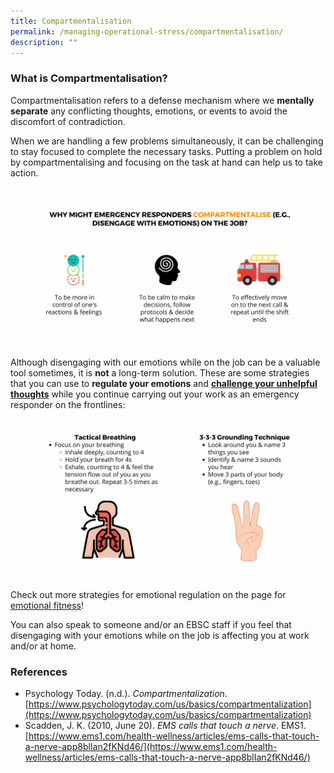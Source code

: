 ```yaml
---
title: Compartmentalisation
permalink: /managing-operational-stress/compartmentalisation/
description: ""
---
```

### What is Compartmentalisation?
Compartmentalisation refers to a defense mechanism where we **mentally separate** any conflicting thoughts, emotions, or events to avoid the discomfort of contradiction. 

When we are handling a few problems simultaneously, it can be challenging to stay focused to complete the necessary tasks. Putting a problem on hold by compartmentalising and focusing on the task at hand can help us to take action.
![](/images/compartmentalisation%201%20(1).png)
Although disengaging with our emotions while on the job can be a valuable tool sometimes, it is **not** a long-term solution. 
These are some strategies that you can use to **regulate your emotions** and **[challenge your unhelpful thoughts](/being-a-resilient-responder/mental-fitness)** while you continue carrying out your work as an emergency responder on the frontlines:
![](/images/compartmentalisation%202.png)
Check out more strategies for emotional regulation on the page for [emotional fitness](/being-a-resilient-responder/emotional-fitness)!

You can also speak to someone and/or an EBSC staff if you feel that disengaging with your emotions while on the job is affecting you at work and/or at home.

### References
* Psychology Today. (n.d.). *Compartmentalization*. [https://www.psychologytoday.com/us/basics/compartmentalization](https://www.psychologytoday.com/us/basics/compartmentalization)
* Scadden, J. K. (2010, June 20). *EMS calls that touch a nerve*. EMS1. [https://www.ems1.com/health-wellness/articles/ems-calls-that-touch-a-nerve-app8blIan2fKNd46/](https://www.ems1.com/health-wellness/articles/ems-calls-that-touch-a-nerve-app8blIan2fKNd46/)
